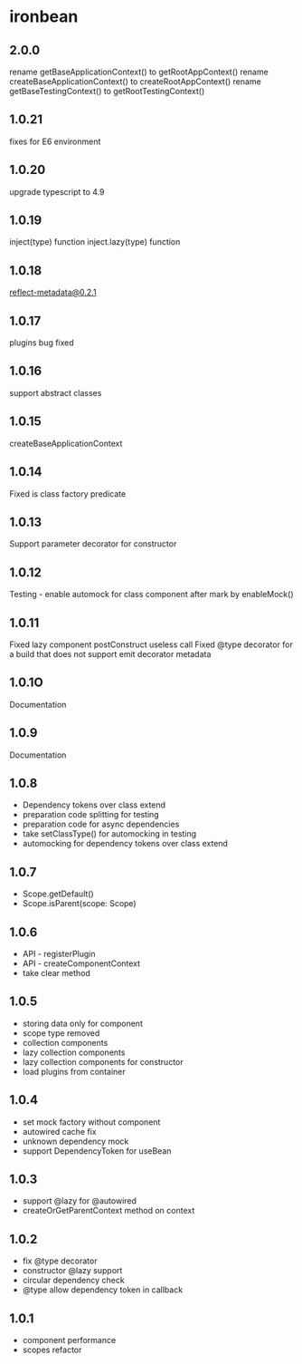 # ironbean

## 2.0.0
rename getBaseApplicationContext() to getRootAppContext()
rename createBaseApplicationContext() to createRootAppContext()
rename getBaseTestingContext() to getRootTestingContext()

## 1.0.21
fixes for E6 environment

## 1.0.20
upgrade typescript to 4.9

## 1.0.19
inject(type) function
inject.lazy(type) function

## 1.0.18
reflect-metadata@0.2.1

## 1.0.17
plugins bug fixed

## 1.0.16
support abstract classes

## 1.0.15
createBaseApplicationContext

## 1.0.14
Fixed is class factory predicate

## 1.0.13
Support parameter decorator for constructor

## 1.0.12
Testing - enable automock for class component after mark by enableMock()

## 1.0.11
Fixed lazy component postConstruct useless call
Fixed @type decorator for a build that does not support emit decorator metadata

## 1.0.1O
Documentation

## 1.0.9
Documentation

## 1.0.8
- Dependency tokens over class extend
- preparation code splitting for testing
- preparation code for async dependencies
- take setClassType() for automocking in testing
- automocking for dependency tokens over class extend

## 1.0.7
- Scope.getDefault()
- Scope.isParent(scope: Scope)

## 1.0.6
- API - registerPlugin
- API - createComponentContext
- take clear method

## 1.0.5
- storing data only for component
- scope type removed
- collection components
- lazy collection components
- lazy collection components for constructor
- load plugins from container

## 1.0.4
- set mock factory without component
- autowired cache fix
- unknown dependency mock
- support DependencyToken for useBean

## 1.0.3
- support @lazy for @autowired
- createOrGetParentContext method on context

## 1.0.2

- fix @type decorator
- constructor @lazy support
- circular dependency check
- @type allow dependency token in callback

## 1.0.1

- component performance
- scopes refactor
